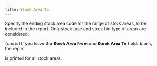 ```yaml
---
title: Stock Area To
---
```



Specify the ending stock area code for the range of stock areas, to  be included in the report. Only stock type and stock bin type of areas  are considered.


{:.note}
If you leave the **Stock Area From**  and **Stock Area To** fields blank,  the report


is printed for all stock areas.
